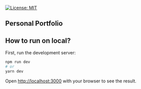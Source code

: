 [![License: MIT](https://img.shields.io/badge/License-MIT-yellow.svg)](https://opensource.org/licenses/MIT)

## Personal Portfolio

## How to run on local?

First, run the development server:

```bash
npm run dev
# or
yarn dev
```

Open [http://localhost:3000](http://localhost:3000) with your browser to see the result.
